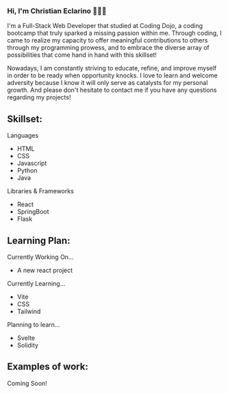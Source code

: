 ### Hi, I'm Christian Eclarino 👋👨‍💻

I'm a Full-Stack Web Developer that studied at Coding Dojo, a coding bootcamp that truly sparked a missing passion within me. Through coding, I came to realize my capacity to offer meaningful contributions to others through my programming prowess, and to embrace the diverse array of possibilities that come hand in hand with this skillset!

Nowadays, I am constantly striving to educate, refine, and improve myself in order to be ready when opportunity knocks. I love to learn and welcome adversity because I know it will only serve as catalysts for my personal growth. And please don't hesitate to contact me if you have any questions regarding my projects!

## Skillset:

Languages
* HTML
* CSS
* Javascript
* Python
* Java
  
Libraries & Frameworks
* React
* SpringBoot
* Flask

## Learning Plan:

Currently Working On... 
* A new react project

Currently Learning...
* Vite
* CSS
* Tailwind

Planning to learn...
* Svelte
* Solidity


## Examples of work:

Coming Soon!

<!--
**ChrisCarino1/ChrisCarino1** is a ✨ _special_ ✨ repository because its `README.md` (this file) appears on your GitHub profile.

Here are some ideas to get you started:

- 🔭 I’m currently working on ...
- 🌱 I’m currently learning ...
- 👯 I’m looking to collaborate on ...
- 🤔 I’m looking for help with ...
- 💬 Ask me about ...
- 📫 How to reach me: ...
- 😄 Pronouns: ...
- ⚡ Fun fact: ...
-->
